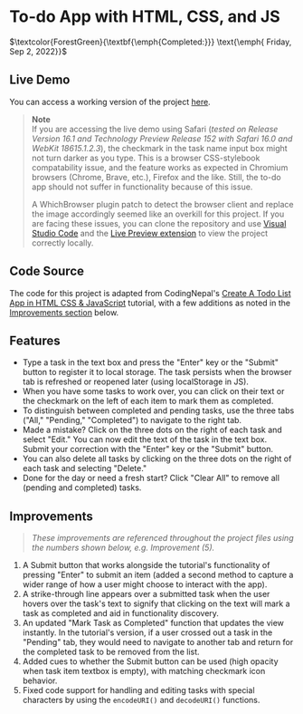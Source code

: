 # To-do App with HTML, CSS, and JS

$\textcolor{ForestGreen}{\textbf{\emph{Completed:}}} \text{\emph{ Friday, Sep 2, 2022}}$

## Live Demo
You can access a working version of the project [here](https://to-do-app-html-i4c0wuvut-ekassos.vercel.app/).

> **Note**  
> If you are accessing the live demo using Safari (*tested on Release Version 16.1 and Technology Preview Release 152 with Safari 16.0 and WebKit 18615.1.2.3*), the checkmark in the task name input box might not turn darker as you type. This is a browser CSS-stylebook compatability issue, and the feature works as expected in Chromium browsers (Chrome, Brave, etc.), Firefox and the like. Still, the to-do app should not suffer in functionality because of this issue.  
> 
> A WhichBrowser plugin patch to detect the browser client and replace the image accordingly seemed like an overkill for this project. If you are facing these issues, you can clone the repository and use [Visual Studio Code](https://code.visualstudio.com) and the [Live Preview extension](https://marketplace.visualstudio.com/items?itemName=ms-vscode.live-server) to view the project correctly locally.

## Code Source 
The code for this project is adapted from CodingNepal's [Create A Todo List App in HTML CSS & JavaScript](https://www.codingnepalweb.com/create-todo-list-app-html-javascript/) tutorial, with a few additions as noted in the [Improvements section](#improvements) below.

## Features  
- Type a task in the text box and press the "Enter" key or the "Submit" button to register it to local storage. The task persists when the browser tab is refreshed or reopened later (using localStorage in JS).
- When you have some tasks to work over, you can click on their text or the checkmark on the left of each item to mark them as completed. 
- To distinguish between completed and pending tasks, use the three tabs ("All," "Pending," "Completed") to navigate to the right tab.
- Made a mistake? Click on the three dots on the right of each task and select "Edit." You can now edit the text of the task in the text box. Submit your correction with the "Enter" key or the "Submit" button.
- You can also delete all tasks by clicking on the three dots on the right of each task and selecting "Delete." 
- Done for the day or need a fresh start? Click "Clear All" to remove all (pending and completed) tasks.

## Improvements  
> *These improvements are referenced throughout the project files using the numbers shown below, e.g. Improvement (5).*
1. A Submit button that works alongside the tutorial's functionality of pressing "Enter" to submit an item (added a second method to capture a wider range of how a user might choose to interact with the app).
2. A strike-through line appears over a submitted task when the user hovers over the task's text to signify that clicking on the text will mark a task as completed and aid in functionality discovery.
3. An updated "Mark Task as Completed" function that updates the view instantly. In the tutorial's version, if a user crossed out a task in the "Pending" tab, they would need to navigate to another tab and return for the completed task to be removed from the list.
4. Added cues to whether the Submit button can be used (high opacity when task item textbox is empty), with matching checkmark icon behavior.
5. Fixed code support for handling and editing tasks with special characters by using the `encodeURI()` and `decodeURI()` functions.
